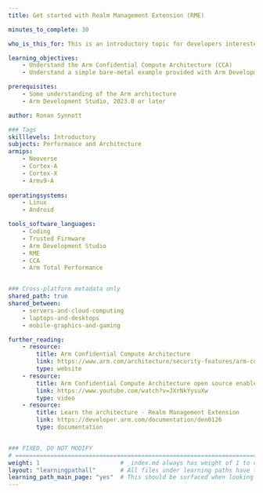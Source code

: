 ```yaml
---
title: Get started with Realm Management Extension (RME)

minutes_to_complete: 30

who_is_this_for: This is an introductory topic for developers interested in learning the concepts of Realm Management Extension and the Arm Confidential Compute Architecture (CCA).

learning_objectives: 
    - Understand the Arm Confidential Compute Architecture (CCA)
    - Understand a simple bare-metal example provided with Arm Development Studio

prerequisites:
    - Some understanding of the Arm architecture
    - Arm Development Studio, 2023.0 or later

author: Ronan Synnott

### Tags
skilllevels: Introductory
subjects: Performance and Architecture
armips:
    - Neoverse
    - Cortex-A
    - Cortex-X
    - Armv9-A
    
operatingsystems:
    - Linux
    - Android

tools_software_languages:
    - Coding
    - Trusted Firmware
    - Arm Development Studio
    - RME
    - CCA
    - Arm Total Performance


### Cross-platform metadata only
shared_path: true
shared_between:
    - servers-and-cloud-computing
    - laptops-and-desktops
    - mobile-graphics-and-gaming

further_reading:
    - resource:
        title: Arm Confidential Compute Architecture
        link: https://www.arm.com/architecture/security-features/arm-confidential-compute-architecture
        type: website
    - resource:
        title: Arm Confidential Compute Architecture open source enablement
        link: https://www.youtube.com/watch?v=JXrNkYysuXw
        type: video
    - resource:
        title: Learn the architecture - Realm Management Extension
        link: https://developer.arm.com/documentation/den0126
        type: documentation


### FIXED, DO NOT MODIFY
# ================================================================================
weight: 1                       # _index.md always has weight of 1 to order correctly
layout: "learningpathall"       # All files under learning paths have this same wrapper
learning_path_main_page: "yes"  # This should be surfaced when looking for related content. Only set for _index.md of learning path content.
---
```

